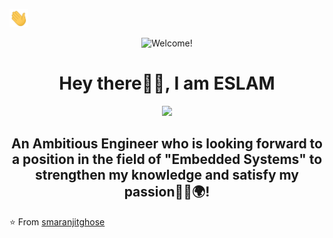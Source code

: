 <img src="https://github.com/ABSphreak/ABSphreak/blob/master/gifs/Hi.gif" width="30px"></h2>

<div align="center" width="50">

<img src="https://i.imgur.com/dTYwdG1.gif" alt="Welcome!" width="300"/>

</div>
<h1 align= "center"><b>Hey there🙋‍♂️, I am ESLAM </b></h1>
<p align="center"><img width=50% src="https://laurencteffeau.files.wordpress.com/2020/07/firecomputergliphy.gif?w=480"></p>
<h2 align= "center"><b>An Ambitious Engineer who is looking forward to a position in the field of "Embedded Systems" to strengthen
my knowledge and satisfy my passion🧠🤝🌍!</b></h2>

⭐️ From [smaranjitghose](https://github.com/smaranjitghose)
